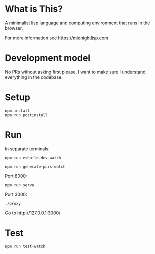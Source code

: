 # What is This?

A minimalist lisp language and computing environment that runs in the browser.

For more information see https://midnightlisp.com

# Development model

No PRs without asking first please, I want to make sure I understand everything in the codebase.

# Setup

```
npm install
npm run postinstall
```

# Run

In separate terminals:

```
npm run esbuild-dev-watch
```

```
npm run generate-purs-watch
```

Port 8000:
```
npm run serve
```

Port 3000:
```
./proxy
```

Go to http://127.0.0.1:3000/

# Test

```
npm run test-watch
```
